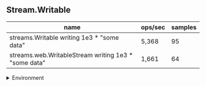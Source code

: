 ## Stream.Writable

|name|ops/sec|samples|
|-|-|-|
|streams.Writable writing 1e3 * "some data"|5,368|95|
|streams.web.WritableStream writing 1e3 * "some data"|1,661|64|


<details>
<summary>Environment</summary>

* __Machine:__ linux x64 | 4 vCPUs | 15.6GB Mem
* __Run:__ Tue Mar 12 2024 19:23:49 GMT+0000 (Coordinated Universal Time)
</details>

<!--
{"environment":{"platform":"linux","arch":"x64","cpus":4,"totalMemory":15.606491088867188},"benchmarks":[{"name":"streams.Writable writing 1e3 * \"some data\"","opsSec":5368.212617607717,"samples":4},{"name":"streams.web.WritableStream writing 1e3 * \"some data\"","opsSec":1660.9140167736798,"samples":3}]}-->

